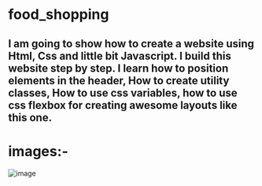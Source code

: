 # food_shopping

## I am going to show how to create a website using Html, Css and little bit Javascript. I build this website step by step. I learn how to position elements in the header, How to create utility classes, How to use css variables, how to use css flexbox for creating awesome layouts like this one.

# images:-

![image](https://user-images.githubusercontent.com/102239780/177163186-d81538da-29dd-4037-9e4b-e794bbb46cf8.png)
